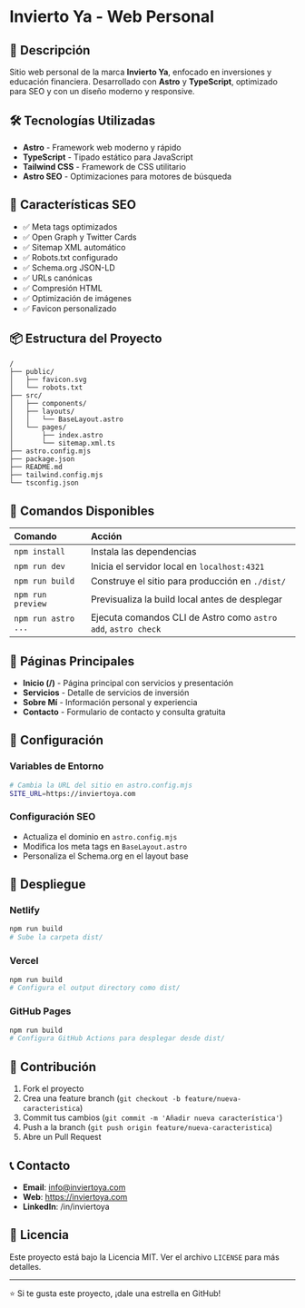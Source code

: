 # Invierto Ya - Web Personal

## 🚀 Descripción

Sitio web personal de la marca **Invierto Ya**, enfocado en inversiones y educación financiera. Desarrollado con **Astro** y **TypeScript**, optimizado para SEO y con un diseño moderno y responsive.

## 🛠️ Tecnologías Utilizadas

- **Astro** - Framework web moderno y rápido
- **TypeScript** - Tipado estático para JavaScript
- **Tailwind CSS** - Framework de CSS utilitario
- **Astro SEO** - Optimizaciones para motores de búsqueda

## 🌟 Características SEO

- ✅ Meta tags optimizados
- ✅ Open Graph y Twitter Cards
- ✅ Sitemap XML automático
- ✅ Robots.txt configurado
- ✅ Schema.org JSON-LD
- ✅ URLs canónicas
- ✅ Compresión HTML
- ✅ Optimización de imágenes
- ✅ Favicon personalizado

## 📦 Estructura del Proyecto

```
/
├── public/
│   ├── favicon.svg
│   └── robots.txt
├── src/
│   ├── components/
│   ├── layouts/
│   │   └── BaseLayout.astro
│   └── pages/
│       ├── index.astro
│       └── sitemap.xml.ts
├── astro.config.mjs
├── package.json
├── README.md
├── tailwind.config.mjs
└── tsconfig.json
```

## 🚀 Comandos Disponibles

| Comando                | Acción                                      |
| :--------------------- | :----------------------------------------- |
| `npm install`          | Instala las dependencias                  |
| `npm run dev`          | Inicia el servidor local en `localhost:4321` |
| `npm run build`        | Construye el sitio para producción en `./dist/` |
| `npm run preview`      | Previsualiza la build local antes de desplegar |
| `npm run astro ...`    | Ejecuta comandos CLI de Astro como `astro add`, `astro check` |

## 📄 Páginas Principales

- **Inicio (/)** - Página principal con servicios y presentación
- **Servicios** - Detalle de servicios de inversión
- **Sobre Mí** - Información personal y experiencia
- **Contacto** - Formulario de contacto y consulta gratuita

## 🔧 Configuración

### Variables de Entorno
```bash
# Cambia la URL del sitio en astro.config.mjs
SITE_URL=https://inviertoya.com
```

### Configuración SEO
- Actualiza el dominio en `astro.config.mjs`
- Modifica los meta tags en `BaseLayout.astro`
- Personaliza el Schema.org en el layout base

## 🚀 Despliegue

### Netlify
```bash
npm run build
# Sube la carpeta dist/
```

### Vercel
```bash
npm run build
# Configura el output directory como dist/
```

### GitHub Pages
```bash
npm run build
# Configura GitHub Actions para desplegar desde dist/
```

## 🤝 Contribución

1. Fork el proyecto
2. Crea una feature branch (`git checkout -b feature/nueva-caracteristica`)
3. Commit tus cambios (`git commit -m 'Añadir nueva característica'`)
4. Push a la branch (`git push origin feature/nueva-caracteristica`)
5. Abre un Pull Request

## 📞 Contacto

- **Email**: info@inviertoya.com
- **Web**: https://inviertoya.com
- **LinkedIn**: /in/inviertoya

## 📝 Licencia

Este proyecto está bajo la Licencia MIT. Ver el archivo `LICENSE` para más detalles.

---

⭐ Si te gusta este proyecto, ¡dale una estrella en GitHub!
